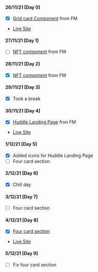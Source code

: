 #### 26/11/21 [Day 0]
- [x] [Grid card Component](https://github.com/DummyKen/Grid-card-component) from FM

- [Live Site](https://dummyken.github.io/Grid-card-component)

#### 27/11/21 [Day 1]
- [ ] [NFT component](https://github.com/DummyKen/NFT-card-component) from FM

#### 28/11/21 [Day 2]
- [x] [NFT component](https://github.com/DummyKen/NFT-card-component) from FM

#### 29/11/21 [Day 3]
- [x] Took a break

#### 30/11/21 [Day 4]
- [x] [Huddle Landing Page](https://github.com/DummyKen/Huddle-landing-page) fron FM
- [Live Site](https://dummyken.github.io/Huddle-landing-page)

#### 1/12/21 [Day 5]
- [x] Added icons for Huddle Landing Page
- [ ] Four card section

#### 2/12/21 [Day 6]
- [x] Chill day 

#### 3/12/21 [Day 7]
- [ ] Four card section

#### 4/12/21 [Day 8]
- [x] [Four card section](https://github.com/DummyKen/Four-Card-Component)
- [Live Site](https://dummyken.github.io/Four-Card-Component)

#### 5/12/21 [Day 9]
- [ ] Fix four card section

